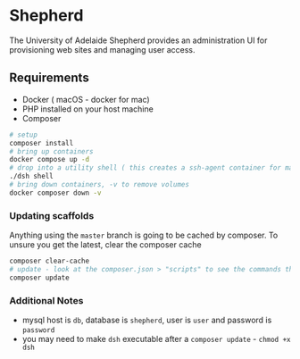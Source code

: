 Shepherd
========

The University of Adelaide Shepherd provides an administration UI for provisioning web sites and managing user access.

## Requirements

* Docker ( macOS - docker for mac)
* PHP installed on your host machine
* Composer


```bash
# setup 
composer install
# bring up containers
docker compose up -d
# drop into a utility shell ( this creates a ssh-agent container for macOS )
./dsh shell
# bring down containers, -v to remove volumes
docker composer down -v
```

### Updating scaffolds 

Anything using the `master` branch is going to be cached by composer. To unsure you get the latest, clear the composer cache
```bash
composer clear-cache
# update - look at the composer.json > "scripts" to see the commands that are run during an update
composer update
```
### Additional Notes

- mysql host is `db`, database is `shepherd`, user is `user` and password is `password`
- you may need to make `dsh` executable after a `composer update` - `chmod +x dsh`
